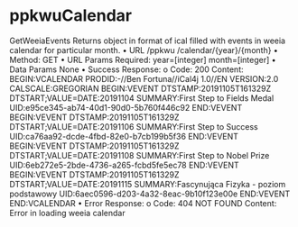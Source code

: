 # ppkwuCalendar

GetWeeiaEvents
Returns object in format of ical filled with events in weeia calendar for particular month.
•	URL
/ppkwu /calendar/{year}/{month}
•	Method:
GET
•	URL Params
Required:
year=[integer]
month=[integer]
•	Data Params
None
•	Success Response:
o	Code: 200
Content:  BEGIN:VCALENDAR PRODID:-//Ben Fortuna//iCal4j 1.0//EN VERSION:2.0 CALSCALE:GREGORIAN BEGIN:VEVENT DTSTAMP:20191105T161329Z DTSTART;VALUE=DATE:20191104 SUMMARY:First Step to Fields Medal UID:e95ce345-ab74-40d1-90d0-5b760f446c92 END:VEVENT BEGIN:VEVENT DTSTAMP:20191105T161329Z DTSTART;VALUE=DATE:20191106 SUMMARY:First Step to Success UID:ca76aa92-dcde-4fbd-82e0-b7cb199b5f36 END:VEVENT BEGIN:VEVENT DTSTAMP:20191105T161329Z DTSTART;VALUE=DATE:20191108 SUMMARY:First Step to Nobel Prize UID:6eb272e5-2bde-4736-a265-fcbd5fe5ec78 END:VEVENT BEGIN:VEVENT DTSTAMP:20191105T161329Z DTSTART;VALUE=DATE:20191115 SUMMARY:Fascynująca Fizyka - poziom podstawowy UID:6aec0596-d203-4a32-8eac-9b10f123e00e END:VEVENT END:VCALENDAR
•	Error Response:
o	Code: 404 NOT FOUND
Content:  Error in loading weeia calendar

